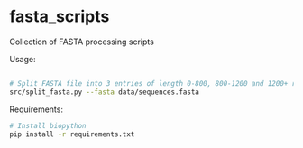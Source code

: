 # fasta_scripts
Collection of FASTA processing scripts

Usage:
```bash

# Split FASTA file into 3 entries of length 0-800, 800-1200 and 1200+ residues
src/split_fasta.py --fasta data/sequences.fasta

```

Requirements:
```bash
# Install biopython
pip install -r requirements.txt
```
